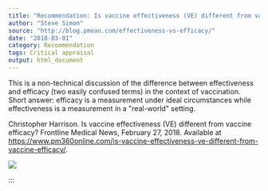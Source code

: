 ```yaml
---
title: "Recommendation: Is vaccine effectiveness (VE) different from vaccine efficacy"
author: "Steve Simon"
source: "http://blog.pmean.com/effectiveness-vs-efficacy/"
date: "2018-03-01"
category: Recommendation
tags: Critical appraisal
output: html_document
---
```


This is a non-technical discussion of the difference between
effectiveness and efficacy (two easily confused terms) in the context of
vaccination. Short answer: efficacy is a measurement under ideal
circumstances while effectiveness is a measurement in a "real-world"
setting.

<!---More--->

Christopher Harrison. Is vaccine effectiveness (VE) different from
vaccine efficacy? Frontline Medical News, February 27, 2018. Available
at
<https://www.pm360online.com/is-vaccine-effectiveness-ve-different-from-vaccine-efficacy/>.

![](../../images/effectiveness-vs-efficacy01.png)


:::

